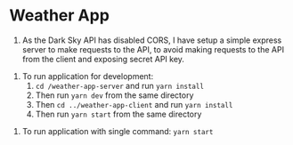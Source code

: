 # Weather App

1. As the Dark Sky API has disabled CORS, I have setup a simple express server to make requests to the API, to avoid making requests to the API from the client and exposing secret API key.

1) To run application for development:
   1. `cd /weather-app-server` and run `yarn install`
   1. Then run `yarn dev` from the same directory
   1. Then `cd ../weather-app-client` and run `yarn install`
   1. Then run `yarn start` from the same directory

1. To run application with single command:
   `yarn start`
